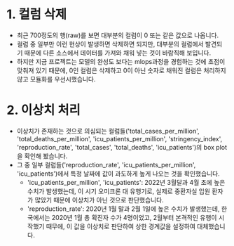 # 1. 컬럼 삭제
- 최근 700정도의 행(raw)를 보면 대부분의 컬럼이 0 또는 같은 값으로 나옵니다.
- 컬럼 중 일부만 이런 현상이 발생하면 삭제하면 되지만, 대부분의 컬럼에서 발견되기 때문에 다른 소스에서 데이터를 가져와 채워 넣는 것이 바람직해 보입니다.
- 하지만 지금 프로젝트는 모델의 완성도 보다는 mlops과정을 경험하는 것에 초점이 맞춰져 있기 때문에, 0인 컬럼은 삭제하고 0이 아닌 숫자로 채워진 컬럼은 처리하지 않고 모듈화를 우선시했습니다.


# 2. 이상치 처리
- 이상치가 존재하는 것으로 의심되는 컬럼들('total_cases_per_million', 'total_deaths_per_million', 'icu_patients_per_million', 'stringency_index', 'reproduction_rate', 'total_cases', 'total_deaths', 'icu_patients')의 box plot을 확인해 봤습니다.
- 그 중 일부 컬럼들('reproduction_rate', 'icu_patients_per_million', 'icu_patients')에서 특정 날짜에 값이 과도하게 높게 나오는 것을 확인했습니다.
  - 'icu_patients_per_million', 'icu_patients': 2022년 3월달과 4월 초에 높은 수치가 발생했는데, 이 시기 오미크론 대 유행기로, 실제로 중환자실 입원 환자가 많았기 때문에 이상치가 아닌 것으로 판단했습니다.
  - 'reproduction_rate': 2020년 1월 말과 2월 1일에 높은 수치가 발생했는데, 한국에서는 2020년 1월 총 확진자 수가 4명이었고, 2월부터 본격적인 유행이 시작했기 때무에, 이 값을 이상치로 판단하여 상한 경계값을 설정하여 대체했습니다.
